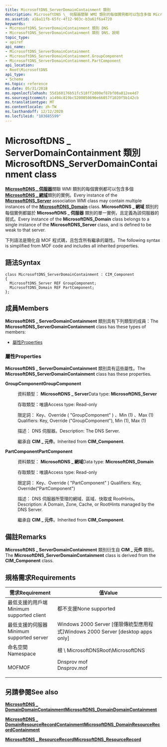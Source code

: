 ```yaml
---
title: MicrosoftDNS_ServerDomainContainment 類別
description: MicrosoftDNS \_ 伺服器關聯 WMI 類別的每個實例都可以包含多個 MicrosoftDNS \_ 網域類別的實例。
ms.assetid: a16a11fb-65fc-4f12-903c-b3a61f6a4720
keywords:
- MicrosoftDNS_ServerDomainContainment 類別 DNS
- MicrosoftDNS_ServerDomainContainment 類別 DNS，說明
topic_type:
- apiref
api_name:
- MicrosoftDNS_ServerDomainContainment
- MicrosoftDNS_ServerDomainContainment.GroupComponent
- MicrosoftDNS_ServerDomainContainment.PartComponent
api_location:
- Root\MicrosoftDNS
api_type:
- Schema
ms.topic: reference
ms.date: 05/31/2018
ms.openlocfilehash: 55d160176b51fc518ff2d00ef87bf08a812ee4d7
ms.sourcegitcommit: a1494c819bc5200050696e66057f1020f5b142cb
ms.translationtype: MT
ms.contentlocale: zh-TW
ms.lasthandoff: 12/12/2020
ms.locfileid: "103685599"
---
```

# <a name="microsoftdns_serverdomaincontainment-class"></a><span data-ttu-id="4f606-105">MicrosoftDNS \_ ServerDomainContainment 類別</span><span class="sxs-lookup"><span data-stu-id="4f606-105">MicrosoftDNS\_ServerDomainContainment class</span></span>

<span data-ttu-id="4f606-106">[**MicrosoftDNS \_ 伺服器**](microsoftdns-server.md)關聯 WMI 類別的每個實例都可以包含多個 [**MicrosoftDNS \_ 網域**](microsoftdns-domain.md)類別的實例。</span><span class="sxs-lookup"><span data-stu-id="4f606-106">Every instance of the [**MicrosoftDNS\_Server**](microsoftdns-server.md) association WMI class may contain multiple instances of the [**MicrosoftDNS\_Domain**](microsoftdns-domain.md) class.</span></span> <span data-ttu-id="4f606-107">**MicrosoftDNS \_ 網域** 類別的每個實例都屬於 **MicrosoftDNS \_ 伺服器** 類別的單一實例，且定義為該伺服器的弱式。</span><span class="sxs-lookup"><span data-stu-id="4f606-107">Every instance of the **MicrosoftDNS\_Domain** class belongs to a single instance of the **MicrosoftDNS\_Server** class, and is defined to be weak to that server.</span></span>

<span data-ttu-id="4f606-108">下列語法是簡化自 MOF 程式碼，且包含所有繼承的屬性。</span><span class="sxs-lookup"><span data-stu-id="4f606-108">The following syntax is simplified from MOF code and includes all inherited properties.</span></span>

## <a name="syntax"></a><span data-ttu-id="4f606-109">語法</span><span class="sxs-lookup"><span data-stu-id="4f606-109">Syntax</span></span>

``` syntax
class MicrosoftDNS_ServerDomainContainment : CIM_Component
{
  MicrosoftDNS_Server REF GroupComponent;
  MicrosoftDNS_Domain REF PartComponent;
};
```

## <a name="members"></a><span data-ttu-id="4f606-110">成員</span><span class="sxs-lookup"><span data-stu-id="4f606-110">Members</span></span>

<span data-ttu-id="4f606-111">**MicrosoftDNS \_ ServerDomainContainment** 類別具有下列類型的成員：</span><span class="sxs-lookup"><span data-stu-id="4f606-111">The **MicrosoftDNS\_ServerDomainContainment** class has these types of members:</span></span>

-   [<span data-ttu-id="4f606-112">屬性</span><span class="sxs-lookup"><span data-stu-id="4f606-112">Properties</span></span>](#properties)

### <a name="properties"></a><span data-ttu-id="4f606-113">屬性</span><span class="sxs-lookup"><span data-stu-id="4f606-113">Properties</span></span>

<span data-ttu-id="4f606-114">**MicrosoftDNS \_ ServerDomainContainment** 類別具有這些屬性。</span><span class="sxs-lookup"><span data-stu-id="4f606-114">The **MicrosoftDNS\_ServerDomainContainment** class has these properties.</span></span>

<dl> <dt>

<span data-ttu-id="4f606-115">**GroupComponent**</span><span class="sxs-lookup"><span data-stu-id="4f606-115">**GroupComponent**</span></span>
</dt> <dd> <dl> <dt>

<span data-ttu-id="4f606-116">資料類型： **MicrosoftDNS \_ Server**</span><span class="sxs-lookup"><span data-stu-id="4f606-116">Data type: **MicrosoftDNS\_Server**</span></span>
</dt> <dt>

<span data-ttu-id="4f606-117">存取類型：唯讀</span><span class="sxs-lookup"><span data-stu-id="4f606-117">Access type: Read-only</span></span>
</dt> </dl>

<span data-ttu-id="4f606-118">限定詞： Key、Override ( "GroupComponent" ) 、Min (1) 、Max (1) </span><span class="sxs-lookup"><span data-stu-id="4f606-118">Qualifiers: Key, Override ("GroupComponent"), Min (1), Max (1)</span></span>

<span data-ttu-id="4f606-119">描述： DNS 伺服器。</span><span class="sxs-lookup"><span data-stu-id="4f606-119">Description: The DNS Server.</span></span>

<span data-ttu-id="4f606-120">繼承自 **CIM \_ 元件**。</span><span class="sxs-lookup"><span data-stu-id="4f606-120">Inherited from **CIM\_Component**.</span></span>

</dd> <dt>

<span data-ttu-id="4f606-121">**PartComponent**</span><span class="sxs-lookup"><span data-stu-id="4f606-121">**PartComponent**</span></span>
</dt> <dd> <dl> <dt>

<span data-ttu-id="4f606-122">資料類型： **MicrosoftDNS \_ 網域**</span><span class="sxs-lookup"><span data-stu-id="4f606-122">Data type: **MicrosoftDNS\_Domain**</span></span>
</dt> <dt>

<span data-ttu-id="4f606-123">存取類型：唯讀</span><span class="sxs-lookup"><span data-stu-id="4f606-123">Access type: Read-only</span></span>
</dt> </dl>

<span data-ttu-id="4f606-124">限定詞： Key、Override ( "PartComponent" ) </span><span class="sxs-lookup"><span data-stu-id="4f606-124">Qualifiers: Key, Override("PartComponent")</span></span>

<span data-ttu-id="4f606-125">描述： DNS 伺服器所管理的網域、區域、快取或 RootHints。</span><span class="sxs-lookup"><span data-stu-id="4f606-125">Description: A Domain, Zone, Cache, or RootHints managed by the DNS Server.</span></span>

<span data-ttu-id="4f606-126">繼承自 **CIM \_ 元件**。</span><span class="sxs-lookup"><span data-stu-id="4f606-126">Inherited from **CIM\_Component**.</span></span>

</dd> </dl>

## <a name="remarks"></a><span data-ttu-id="4f606-127">備註</span><span class="sxs-lookup"><span data-stu-id="4f606-127">Remarks</span></span>

<span data-ttu-id="4f606-128">**MicrosoftDNS \_ ServerDomainContainment** 類別衍生自 **CIM \_ 元件** 類別。</span><span class="sxs-lookup"><span data-stu-id="4f606-128">The **MicrosoftDNS\_ServerDomainContainment** class is derived from the **CIM\_Component** class.</span></span>

## <a name="requirements"></a><span data-ttu-id="4f606-129">規格需求</span><span class="sxs-lookup"><span data-stu-id="4f606-129">Requirements</span></span>



| <span data-ttu-id="4f606-130">需求</span><span class="sxs-lookup"><span data-stu-id="4f606-130">Requirement</span></span> | <span data-ttu-id="4f606-131">值</span><span class="sxs-lookup"><span data-stu-id="4f606-131">Value</span></span> |
|-------------------------------------|----------------------------------------------------------------------------------------|
| <span data-ttu-id="4f606-132">最低支援的用戶端</span><span class="sxs-lookup"><span data-stu-id="4f606-132">Minimum supported client</span></span><br/> | <span data-ttu-id="4f606-133">都不支援</span><span class="sxs-lookup"><span data-stu-id="4f606-133">None supported</span></span><br/>                                                              |
| <span data-ttu-id="4f606-134">最低支援的伺服器</span><span class="sxs-lookup"><span data-stu-id="4f606-134">Minimum supported server</span></span><br/> | <span data-ttu-id="4f606-135">Windows 2000 Server \[僅限傳統型應用程式\]</span><span class="sxs-lookup"><span data-stu-id="4f606-135">Windows 2000 Server \[desktop apps only\]</span></span><br/>                                   |
| <span data-ttu-id="4f606-136">命名空間</span><span class="sxs-lookup"><span data-stu-id="4f606-136">Namespace</span></span><br/>                | <span data-ttu-id="4f606-137">根 \\ MicrosoftDNS</span><span class="sxs-lookup"><span data-stu-id="4f606-137">Root\\MicrosoftDNS</span></span><br/>                                                          |
| <span data-ttu-id="4f606-138">MOF</span><span class="sxs-lookup"><span data-stu-id="4f606-138">MOF</span></span><br/>                      | <dl> <span data-ttu-id="4f606-139"><dt>Dnsprov mof</dt></span><span class="sxs-lookup"><span data-stu-id="4f606-139"><dt>Dnsprov.mof</dt></span></span> </dl> |



## <a name="see-also"></a><span data-ttu-id="4f606-140">另請參閱</span><span class="sxs-lookup"><span data-stu-id="4f606-140">See also</span></span>

<dl> <dt>

[<span data-ttu-id="4f606-141">**MicrosoftDNS \_ DomainDomainContainment**</span><span class="sxs-lookup"><span data-stu-id="4f606-141">**MicrosoftDNS\_DomainDomainContainment**</span></span>](microsoftdns-domaindomaincontainment.md)
</dt> <dt>

[<span data-ttu-id="4f606-142">**MicrosoftDNS \_ DomainResourceRecordContainment**</span><span class="sxs-lookup"><span data-stu-id="4f606-142">**MicrosoftDNS\_DomainResourceRecordContainment**</span></span>](microsoftdns-domainresourcerecordcontainment.md)
</dt> <dt>

[<span data-ttu-id="4f606-143">**MicrosoftDNS \_ ResourceRecord**</span><span class="sxs-lookup"><span data-stu-id="4f606-143">**MicrosoftDNS\_ResourceRecord**</span></span>](microsoftdns-resourcerecord.md)
</dt> </dl>

 

 





